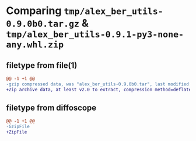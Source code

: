 # Comparing `tmp/alex_ber_utils-0.9.0b0.tar.gz` & `tmp/alex_ber_utils-0.9.1-py3-none-any.whl.zip`

## filetype from file(1)

```diff
@@ -1 +1 @@
-gzip compressed data, was "alex_ber_utils-0.9.0b0.tar", last modified: Thu May 30 17:53:08 2024, max compression
+Zip archive data, at least v2.0 to extract, compression method=deflate
```

## filetype from diffoscope

```diff
@@ -1 +1 @@
-GzipFile
+ZipFile
```

